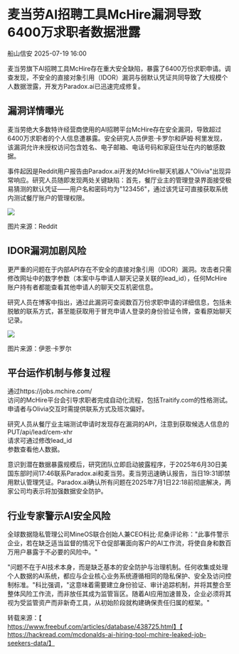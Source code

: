 #  麦当劳AI招聘工具McHire漏洞导致6400万求职者数据泄露  
 船山信安   2025-07-19 16:00  
  
麦当劳旗下AI招聘工具McHire存在重大安全缺陷，暴露了6400万份求职申请。调查发现，不安全的直接对象引用（IDOR）漏洞与弱默认凭证共同导致了大规模个人数据泄露，开发方Paradox.ai已迅速完成修复。  
## 漏洞详情曝光  
  
麦当劳绝大多数特许经营商使用的AI招聘平台McHire存在安全漏洞，导致超过6400万求职者的个人信息遭暴露。安全研究人员伊恩·卡罗尔和萨姆·柯里发现，该漏洞允许未授权访问包含姓名、电子邮箱、电话号码和家庭住址在内的敏感数据。  
  
事件起因是Reddit用户报告由Paradox.ai开发的McHire聊天机器人"Olivia"出现异常响应。研究人员随即发现两处关键缺陷：首先，餐厅业主的管理登录界面接受极易猜测的默认凭证——用户名和密码均为"123456"，通过该凭证可直接获取系统内测试餐厅账户的管理权限。  
  
![](https://mmbiz.qpic.cn/mmbiz_jpg/7nIrJAgaibicN4yhViaVjzXUXr2hvGEDJK6XefibTrFnqibZbRNSXQl1DBZ6Bic4O9Hth7nib7D7HQNlhF5mIhO4uc4mg/640?wx_fmt=jpeg&from=appmsg "")  
  
图片来源：Reddit  
## IDOR漏洞加剧风险  
  
更严重的问题在于内部API存在不安全的直接对象引用（IDOR）漏洞。攻击者只需修改网址中的数字参数（本案中与申请人聊天记录关联的lead_id），任何McHire账户持有者都能查看其他申请人的聊天交互机密信息。  
  
研究人员在博客中指出，通过此漏洞可查阅数百万份求职申请的详细信息，包括未脱敏的联系方式，甚至能获取用于冒充申请人登录的身份验证令牌，查看原始聊天记录。  
  
![](https://mmbiz.qpic.cn/mmbiz_jpg/7nIrJAgaibicN4yhViaVjzXUXr2hvGEDJK68WnQoYwcMlDs74fZ8Z9WreRPebqXguliaEC8g5RZnV429hKqqVs3jZw/640?wx_fmt=jpeg&from=appmsg "")  
  
图片来源：伊恩·卡罗尔  
## 平台运作机制与修复过程  
  
通过https://jobs.mchire.com/  
访问的McHire平台会引导求职者完成自动化流程，包括Traitify.com的性格测试。申请者与Olivia交互时需提供联系方式及班次偏好。  
  
研究人员从餐厅业主端测试申请时发现存在漏洞的API，注意到获取候选人信息的PUT/api/lead/cem-xhr  
请求可通过修改lead_id  
参数查看他人数据。  
  
意识到潜在数据暴露规模后，研究团队立即启动披露程序，于2025年6月30日美国东部时间17:46联系Paradox.ai和麦当劳。麦当劳迅速确认报告，当日19:31即禁用默认管理凭证。Paradox.ai确认所有问题在2025年7月1日22:18前彻底解决，两家公司均表示将加强数据安全防护。  
## 行业专家警示AI安全风险  
  
全球数据隐私管理公司MineOS联合创始人兼CEO科比·尼桑评论称："此事件警示企业，若在缺乏适当监督的情况下仓促部署面向客户的AI工作流，将使自身和数百万用户暴露于不必要的风险中。"  
  
"问题不在于AI技术本身，而是缺乏基本的安全防护与治理机制。任何收集或处理个人数据的AI系统，都应与企业核心业务系统遵循相同的隐私保护、安全及访问控制标准。"科比强调，"这意味着需要建立身份验证、审计追踪机制，并将其整合至整体风险工作流，而非放任其成为监管盲区。随着AI应用加速普及，企业必须将其视为受监管资产而非新奇工具，从初始阶段就构建确保责任归属的框架。"  
  
转载来源：【  
https://www.freebuf.com/articles/database/438725.html】【  
https://hackread.com/mcdonalds-ai-hiring-tool-mchire-leaked-job-seekers-data/】  
  
